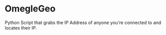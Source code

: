 # OmegleGeo
Python Script that grabs the IP Address of anyone you're connected to and locates their IP.
